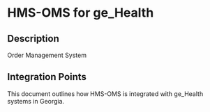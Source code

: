 # HMS-OMS for ge_Health

## Description

Order Management System

## Integration Points

This document outlines how HMS-OMS is integrated with ge_Health systems in Georgia.
